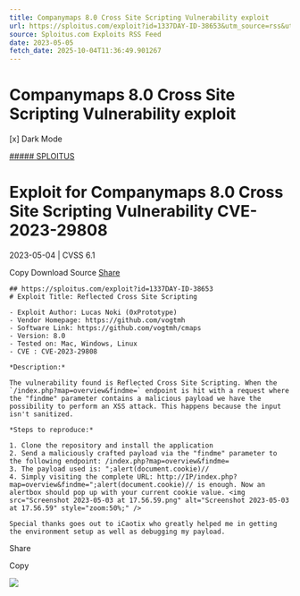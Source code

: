 ```yaml
---
title: Companymaps 8.0 Cross Site Scripting Vulnerability exploit
url: https://sploitus.com/exploit?id=1337DAY-ID-38653&utm_source=rss&utm_medium=rss
source: Sploitus.com Exploits RSS Feed
date: 2023-05-05
fetch_date: 2025-10-04T11:36:49.901267
---
```


# Companymaps 8.0 Cross Site Scripting Vulnerability exploit

[x]
Dark Mode

[##### SPLOITUS](/)

# Exploit for Companymaps 8.0 Cross Site Scripting Vulnerability CVE-2023-29808

2023-05-04 | CVSS 6.1

Copy
Download
Source
[Share](#share-url)

```
## https://sploitus.com/exploit?id=1337DAY-ID-38653
# Exploit Title: Reflected Cross Site Scripting

- Exploit Author: Lucas Noki (0xPrototype)
- Vendor Homepage: https://github.com/vogtmh
- Software Link: https://github.com/vogtmh/cmaps
- Version: 8.0
- Tested on: Mac, Windows, Linux
- CVE : CVE-2023-29808

*Description:*

The vulnerability found is Reflected Cross Site Scripting. When the `/index.php?map=overview&findme=` endpoint is hit with a request where the "findme" parameter contains a malicious payload we have the possibility to perform an XSS attack. This happens because the input isn't sanitized.

*Steps to reproduce:*

1. Clone the repository and install the application
2. Send a maliciously crafted payload via the "findme" parameter to the following endpoint: /index.php?map=overview&findme=
3. The payload used is: ";alert(document.cookie)//
4. Simply visiting the complete URL: http://IP/index.php?map=overview&findme=";alert(document.cookie)// is enough. Now an alertbox should pop up with your current cookie value. <img src="Screenshot 2023-05-03 at 17.56.59.png" alt="Screenshot 2023-05-03 at 17.56.59" style="zoom:50%;" />

Special thanks goes out to iCaotix who greatly helped me in getting the environment setup as well as debugging my payload.
```

Share

Copy

![](https://mc.yandex.ru/watch/54912310)